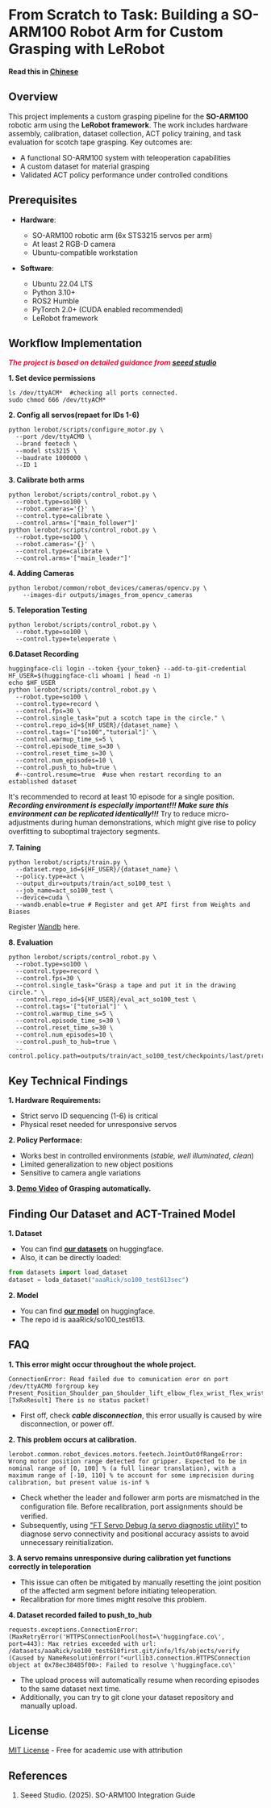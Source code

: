 # From Scratch to Task: Building a SO-ARM100 Robot Arm for Custom Grasping with LeRobot

**Read this in [Chinese](README_ZH.md)**

## Overview
This project implements a custom grasping pipeline for the **SO-ARM100** robotic arm using the **LeRobot framework**. The work includes hardware assembly, calibration, dataset collection, ACT policy training, and task evaluation for scotch tape grasping. Key outcomes are:
- A functional SO-ARM100 system with teleoperation capabilities
- A custom dataset for material grasping
- Validated ACT policy performance under controlled conditions

## Prerequisites
- **Hardware**:
  - SO-ARM100 robotic arm (6x STS3215 servos per arm)
  - At least 2 RGB-D camera 
  - Ubuntu-compatible workstation

- **Software**:
  - Ubuntu 22.04 LTS
  - Python 3.10+
  - ROS2 Humble
  - PyTorch 2.0+ (CUDA enabled recommended)
  - LeRobot framework


## Workflow Implementation
<font color='Crimson'>***The project is based on detailed guidance from [seeed studio](https://wiki.seeedstudio.com/cn/lerobot_so100m/)***</font>

**1.  Set device permissions**
```
ls /dev/ttyACM*  #checking all ports connected.
sudo chmod 666 /dev/ttyACM*
```
**2. Config all servos(repaet for IDs 1-6)**
```
python lerobot/scripts/configure_motor.py \
  --port /dev/ttyACM0 \
  --brand feetech \
  --model sts3215 \
  --baudrate 1000000 \
  --ID 1
```

**3. Calibrate both arms**
```
python lerobot/scripts/control_robot.py \
  --robot.type=so100 \
  --robot.cameras='{}' \
  --control.type=calibrate \
  --control.arms='["main_follower"]'
python lerobot/scripts/control_robot.py \
  --robot.type=so100 \
  --robot.cameras='{}' \
  --control.type=calibrate \
  --control.arms='["main_leader"]'
  ```

**4. Adding Cameras**
```
python lerobot/common/robot_devices/cameras/opencv.py \
    --images-dir outputs/images_from_opencv_cameras
```

**5. Teleporation Testing**
```
python lerobot/scripts/control_robot.py \
  --robot.type=so100 \
  --control.type=teleoperate \
```

**6.Dataset Recording**
```
huggingface-cli login --token {your_token} --add-to-git-credential
HF_USER=$(huggingface-cli whoami | head -n 1)
echo $HF_USER
python lerobot/scripts/control_robot.py \
  --robot.type=so100 \
  --control.type=record \
  --control.fps=30 \
  --control.single_task="put a scotch tape in the circle." \
  --control.repo_id=${HF_USER}/{dataset_name} \
  --control.tags='["so100","tutorial"]' \
  --control.warmup_time_s=5 \
  --control.episode_time_s=30 \
  --control.reset_time_s=30 \
  --control.num_episodes=10 \
  --control.push_to_hub=true \
  #--control.resume=true  #use when restart recording to an established dataset
```
It's recommended to record at least 10 episode for a single position.
***Recording environment is especially important!!! Make sure this environment can be replicated identically!!!***
Try to reduce micro-adjustments during human demonstrations, which might give rise to policy overﬁtting to suboptimal trajectory segments.

**7. Taining**
```
python lerobot/scripts/train.py \
  --dataset.repo_id=${HF_USER}/{dataset_name} \
  --policy.type=act \
  --output_dir=outputs/train/act_so100_test \
  --job_name=act_so100_test \
  --device=cuda \
  --wandb.enable=true # Register and get API first from Weights and Biases
```
Register [Wandb](https://wandb.ai/) here.

**8. Evaluation**
```
python lerobot/scripts/control_robot.py \
  --robot.type=so100 \
  --control.type=record \
  --control.fps=30 \
  --control.single_task="Grasp a tape and put it in the drawing circle." \
  --control.repo_id=${HF_USER}/eval_act_so100_test \
  --control.tags='["tutorial"]' \
  --control.warmup_time_s=5 \
  --control.episode_time_s=30 \
  --control.reset_time_s=30 \
  --control.num_episodes=10 \
  --control.push_to_hub=true \
  --control.policy.path=outputs/train/act_so100_test/checkpoints/last/pretrained_model
```
## **Key Technical Findings**
**1. Hardware Requirements:**
- Strict servo ID sequencing (1-6) is critical
- Physical reset needed for unresponsive servos

**2. Policy Performace:**
-  Works best in controlled environments (*stable, well illuminated, clean*)
-  Limited generalization to new object positions
-  Sensitive to camera angle variations
  

**3. [Demo Video](https://github.com/user-attachments/assets/83425f75-9381-476a-ae9c-4746b61eb5be) of Grasping automatically.**

  

## Finding Our Dataset and ACT-Trained Model
**1. Dataset**
- You can find **[our datasets](https://huggingface.co/datasets/aaaRick/so100_test613sec)** on huggingface. 
- Also, it can be directly loaded:
 ```python
from datasets import load_dataset
dataset = loda_dataset("aaaRick/so100_test613sec")
```
**2. Model**
- You can find [**our model**](https://huggingface.co/aaaRick/act_so100_test613/tree/main) on huggingface. 
- The repo id is aaaRick/so100_test613.

## FAQ
**1. This error might occur throughout the whole project.**
```
ConnectionError: Read failed due to comunication eror on port /dev/ttyACM0 forgroup key Present_Position_Shoulder_pan_Shoulder_lift_elbow_flex_wrist_flex_wrist_roll_griper: [TxRxResult] There is no status packet!
```
- First off, check ***cable disconnection***, this error usually is caused by wire disconnection, or power off.
  
**2. This problem occurs at calibration.**

```
lerobot.common.robot_devices.motors.feetech.JointOutOfRangeError: Wrong motor position range detected for gripper. Expected to be in nominal range of [0, 100] % (a full linear translation), with a maximum range of [-10, 110] % to account for some imprecision during calibration, but present value is-inf %
```
- Check whether the leader and follower arm ports are mismatched in the conﬁguration ﬁle. Before recalibration, port assignments should be veriﬁed. 
- Subsequently, using ["FT Servo Debug (a servo diagnostic utility)"](https://github.com/Kotakku/FT_SCServo_Debug_Qt) to diagnose servo connectivity and positional accuracy assists to avoid unnecessary reinitialization.


**3. A servo remains unresponsive during calibration yet functions correctly in teleporation**
- This issue can often be mitigated by manually resetting the joint position of the affected arm segment before initiating teleoperation. 
- Recalibration for more times might resolve this problem.
  
**4. Dataset recorded failed to push_to_hub**
```
requests.exceptions.ConnectionError: (MaxRetryError('HTTPSConnectionPool(host=\'huggingface.co\', port=443): Max retries exceeded with url: /datasets/aaaRick/so100_test610first.git/info/lfs/objects/verify (Caused by NameResolutionError("<urllib3.connection.HTTPSConnection object at 0x78ec38485f00>: Failed to resolve \'huggingface.co\' 

```
- The upload process will automatically resume when recording episodes to the same dataset next time.
- Additionally, you can try to git clone your dataset repository and manually upload.


## License
[MIT License](https://github.com/R-y612/GPT_Final/blob/main/LICENSE) - Free for academic use with attribution

## References
1. Seeed Studio. (2025). SO-ARM100 Integration Guide
